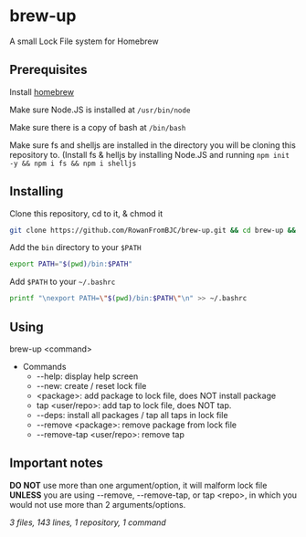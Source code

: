 # brew-up
A small Lock File system for Homebrew

## Prerequisites
Install [homebrew](https://brew.sh)

Make sure Node.JS is installed at `/usr/bin/node`

Make sure there is a copy of bash at `/bin/bash`

Make sure fs and shelljs are installed in the directory you will be cloning this repository to. (Install fs &amp; helljs by installing Node.JS and running `npm init -y && npm i fs && npm i shelljs`
## Installing
Clone this repository, cd to it, &amp; chmod it
```bash
git clone https://github.com/RowanFromBJC/brew-up.git && cd brew-up && chmod -R +x ./
```
Add the `bin` directory to your `$PATH`
```bash
export PATH="$(pwd)/bin:$PATH"
```
Add `$PATH` to your `~/.bashrc`
```bash
printf "\nexport PATH=\"$(pwd)/bin:$PATH\"\n" >> ~/.bashrc
```
## Using
brew-up &lt;command&gt;
* Commands
  - --help: display help screen
  - --new: create / reset lock file
  - &lt;package&gt;: add package to lock file, does NOT install package
  - tap &lt;user/repo&gt;: add tap to lock file, does NOT tap.
  - --deps: install all packages / tap all taps in lock file
  - --remove &lt;package&gt;: remove package from lock file
  - --remove-tap &lt;user/repo&gt;: remove tap
## Important notes
__DO NOT__ use more than one argument/option, it will malform lock file __UNLESS__ you are using --remove, --remove-tap, or tap &lt;repo&gt;, in which you would not use more than 2 arguments/options.

_3 files, 143 lines, 1 repository, 1 command_
